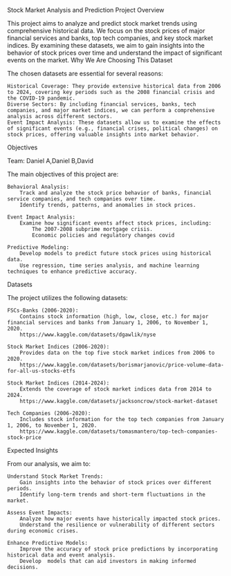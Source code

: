 Stock Market Analysis and Prediction Project
Overview

This project aims to analyze and predict stock market trends using comprehensive historical data. We focus on the stock prices of major financial services and banks, top tech companies, and key stock market indices. By examining these datasets, we aim to gain insights into the behavior of stock prices over time and understand the impact of significant events on the market.
Why We Are Choosing This Dataset

The chosen datasets are essential for several reasons:

    Historical Coverage: They provide extensive historical data from 2006 to 2024, covering key periods such as the 2008 financial crisis and the COVID-19 pandemic.
    Diverse Sectors: By including financial services, banks, tech companies, and major market indices, we can perform a comprehensive analysis across different sectors.
    Event Impact Analysis: These datasets allow us to examine the effects of significant events (e.g., financial crises, political changes) on stock prices, offering valuable insights into market behavior.

Objectives

Team: Daniel A,Daniel B,David

The main objectives of this project are:

    Behavioral Analysis:
        Track and analyze the stock price behavior of banks, financial service companies, and tech companies over time.
        Identify trends, patterns, and anomalies in stock prices.

    Event Impact Analysis:
        Examine how significant events affect stock prices, including:
            The 2007-2008 subprime mortgage crisis.
            Economic policies and regulatory changes covid

    Predictive Modeling:
        Develop models to predict future stock prices using historical data.
        Use regression, time series analysis, and machine learning techniques to enhance predictive accuracy.

Datasets

The project utilizes the following datasets:

    FSCs-Banks (2006-2020):
        Contains stock information (high, low, close, etc.) for major financial services and banks from January 1, 2006, to November 1, 2020.
        https://www.kaggle.com/datasets/dgawlik/nyse

    Stock Market Indices (2006-2020):
        Provides data on the top five stock market indices from 2006 to 2020.
        https://www.kaggle.com/datasets/borismarjanovic/price-volume-data-for-all-us-stocks-etfs

    Stock Market Indices (2014-2024):
        Extends the coverage of stock market indices data from 2014 to 2024.
        https://www.kaggle.com/datasets/jacksoncrow/stock-market-dataset

    Tech Companies (2006-2020):
        Includes stock information for the top tech companies from January 1, 2006, to November 1, 2020.
        https://www.kaggle.com/datasets/tomasmantero/top-tech-companies-stock-price

Expected Insights

From our analysis, we aim to:

    Understand Stock Market Trends:
        Gain insights into the behavior of stock prices over different periods.
        Identify long-term trends and short-term fluctuations in the market.

    Assess Event Impacts:
        Analyze how major events have historically impacted stock prices.
        Understand the resilience or vulnerability of different sectors during economic crises.

    Enhance Predictive Models:
        Improve the accuracy of stock price predictions by incorporating historical data and event analysis.
        Develop  models that can aid investors in making informed decisions.
